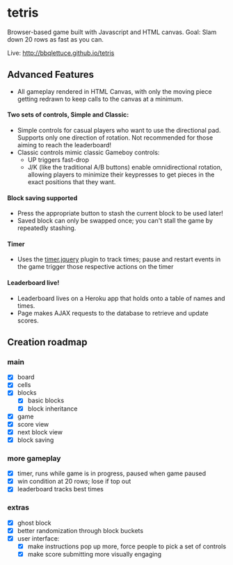 # tetris
Browser-based game built with Javascript and HTML canvas.
Goal: Slam down 20 rows as fast as you can.

Live: http://bbqlettuce.github.io/tetris

## Advanced Features
* All gameplay rendered in HTML Canvas, with only the moving piece getting
redrawn to keep calls to the canvas at a minimum.

#### Two sets of controls, Simple and Classic:
* Simple controls for casual players who want to use the directional pad.
  Supports only one direction of rotation. Not recommended for those aiming to
  reach the leaderboard!
* Classic controls mimic classic Gameboy controls:
    * UP triggers fast-drop
    * J/K (like the traditional A/B buttons) enable omnidirectional rotation,
    allowing players to minimize their keypresses to get pieces in the exact
    positions that they want.

#### Block saving supported
* Press the appropriate button to stash the current block to be used later!
* Saved block can only be swapped once; you can't stall the game by
  repeatedly stashing.

#### Timer
* Uses the [timer.jquery](https://github.com/walmik/timer.jquery) plugin to
  track times; pause and restart events in the game trigger those respective
  actions on the timer

#### Leaderboard live!
* Leaderboard lives on a Heroku app that holds onto a table of names and
  times.
* Page makes AJAX requests to the database to retrieve and update scores.

## Creation roadmap
### main
- [x] board
- [x] cells
- [x] blocks
  - [x] basic blocks
  - [x] block inheritance
- [x] game
- [x] score view
- [x] next block view
- [x] block saving

### more gameplay
- [x] timer, runs while game is in progress, paused when game paused
- [x] win condition at 20 rows; lose if top out
- [x] leaderboard tracks best times

### extras
- [x] ghost block
- [x] better randomization through block buckets
- [x] user interface:
  - [x] make instructions pop up more, force people to pick a set of controls
  - [x] make score submitting more visually engaging
